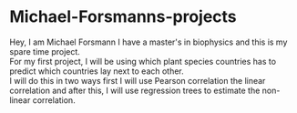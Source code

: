 # Michael-Forsmanns-projects
Hey, I am Michael Forsmann I have a master's in biophysics and this is my spare time project.\
For my first project, I will be using which plant species countries has to predict which countries lay next to each other.\
I will do this in two ways first I will use Pearson correlation the linear correlation and after this,
I will use regression trees to estimate the non-linear correlation.


